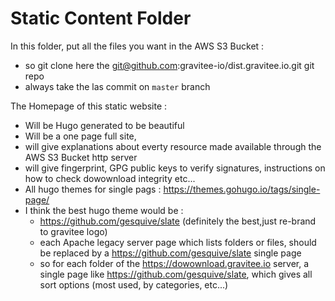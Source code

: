 #  Static Content Folder

In this folder, put all the files you want in the AWS S3 Bucket :
* so git clone here the git@github.com:gravitee-io/dist.gravitee.io.git git repo
* always take the las commit on `master` branch

The Homepage of this static website :
* Will be Hugo generated to be beautiful
* Will be a one page full site,
* will give explanations about everty resource made available through the AWS S3 Bucket http server
* will give fingerprint, GPG public keys to verify signatures, instructions on how to check dowownload integrity etc...
* All hugo themes for single pags : https://themes.gohugo.io/tags/single-page/
* I think the best hugo theme would be :
  * https://github.com/gesquive/slate (definitely the best,just re-brand to gravitee logo)
  * each Apache legacy server page which lists folders or files, should be replaced by a https://github.com/gesquive/slate single page
  * so for each folder of the https://dowownload.gravitee.io server, a single page like https://github.com/gesquive/slate, which gives all sort options (most used, by categories, etc...)
